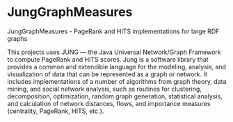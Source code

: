 JungGraphMeasures
=================

JungGraphMeasures - PageRank and HITS implementations for large RDF graphs 

This projects uses JUNG — the Java Universal Network/Graph Framework to compute PageRank and HITS scores. 
Jung is a software library that provides a common and extendible language for the modeling, analysis, and 
visualization of data that can be represented as a graph or network. It includes implementations of a number of algorithms
from graph theory, data mining, and social network analysis, such as routines for clustering, decomposition, optimization,
random graph generation, statistical analysis, and calculation of network distances, flows, and 
importance measures (centrality, PageRank, HITS, etc.).

